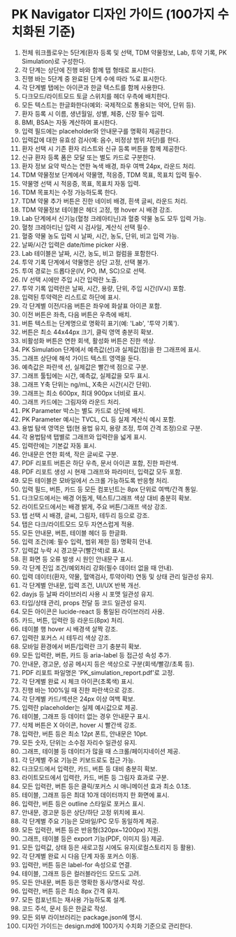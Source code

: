 # PK Navigator 디자인 가이드 (100가지 수치화된 기준)

1. 전체 워크플로우는 5단계(환자 등록 및 선택, TDM 약물정보, Lab, 투약 기록, PK Simulation)로 구성한다.
2. 각 단계는 상단에 진행 바와 함께 탭 형태로 표시한다.
3. 진행 바는 5단계 중 완료된 단계 수에 따라 %로 표시한다.
4. 각 단계별 탭에는 아이콘과 한글 텍스트를 함께 사용한다.
5. 다크모드/라이트모드 토글 스위치를 헤더 우측에 배치한다.
6. 모든 텍스트는 한글화한다(예외: 국제적으로 통용되는 약어, 단위 등).
7. 환자 등록 시 이름, 생년월일, 성별, 체중, 신장 필수 입력.
8. BMI, BSA는 자동 계산하여 표시한다.
9. 입력 필드에는 placeholder와 안내문구를 명확히 제공한다.
10. 입력값에 대한 유효성 검사(예: 음수, 비정상 범위 차단)를 한다.
11. 환자 선택 시 기존 환자 리스트와 신규 등록 버튼을 함께 제공한다.
12. 신규 환자 등록 폼은 모달 또는 별도 카드로 구분한다.
13. 환자 정보 요약 박스는 연한 녹색 배경, 좌우 여백 24px, 라운드 처리.
14. TDM 약물정보 단계에서 약물명, 적응증, TDM 목표, 목표치 입력 필수.
15. 약물명 선택 시 적응증, 목표, 목표치 자동 입력.
16. TDM 목표치는 수정 가능하도록 한다.
17. TDM 약물 추가 버튼은 진한 네이비 배경, 흰색 글씨, 라운드 처리.
18. TDM 약물정보 테이블은 헤더 고정, 행 hover 시 배경 강조.
19. Lab 단계에서 신기능(혈청 크레아티닌)과 혈중 약물 농도 모두 입력 가능.
20. 혈청 크레아티닌 입력 시 검사일, 계산식 선택 필수.
21. 혈중 약물 농도 입력 시 날짜, 시간, 농도, 단위, 비고 입력 가능.
22. 날짜/시간 입력은 date/time picker 사용.
23. Lab 테이블은 날짜, 시간, 농도, 비고 컬럼을 포함한다.
24. 투약 기록 단계에서 약물명은 상단 고정, 선택 불가.
25. 투여 경로는 드롭다운(IV, PO, IM, SC)으로 선택.
26. IV 선택 시에만 주입 시간 입력란 노출.
27. 투약 기록 입력란은 날짜, 시간, 용량, 단위, 주입 시간(IV시) 포함.
28. 입력된 투약력은 리스트로 하단에 표시.
29. 각 단계별 이전/다음 버튼은 좌우에 화살표 아이콘 포함.
30. 이전 버튼은 좌측, 다음 버튼은 우측에 배치.
31. 버튼 텍스트는 단계명으로 명확히 표기(예: 'Lab', '투약 기록').
32. 버튼은 최소 44x44px 크기, 클릭 영역 충분히 확보.
33. 비활성화 버튼은 연한 회색, 활성화 버튼은 진한 색상.
34. PK Simulation 단계에서 예측값(선)과 실제값(점)을 한 그래프에 표시.
35. 그래프 상단에 해석 가이드 텍스트 영역을 둔다.
36. 예측값은 파란색 선, 실제값은 빨간색 점으로 구분.
37. 그래프 툴팁에는 시간, 예측값, 실제값을 모두 표시.
38. 그래프 Y축 단위는 ng/mL, X축은 시간(시간 단위).
39. 그래프는 최소 600px, 최대 900px 너비로 표시.
40. 그래프 카드에는 그림자와 라운드 처리.
41. PK Parameter 박스는 별도 카드로 상단에 배치.
42. PK Parameter 예시는 TVCL, CL 등 실제 계산식 예시 포함.
43. 용법 탐색 영역은 탭(현 용법 유지, 용량 조정, 투여 간격 조정)으로 구분.
44. 각 용법탐색 탭별로 그래프와 입력란을 넓게 표시.
45. 입력란에는 기본값 자동 표시.
46. 안내문은 연한 회색, 작은 글씨로 구분.
47. PDF 리포트 버튼은 하단 우측, 문서 아이콘 포함, 진한 파란색.
48. PDF 리포트 생성 시 현재 그래프와 파라미터, 입력값 모두 포함.
49. 모든 테이블은 모바일에서 스크롤 가능하도록 반응형 처리.
50. 입력 필드, 버튼, 카드 등 모든 컴포넌트는 8px 단위로 여백/간격 통일.
51. 다크모드에서는 배경 어둡게, 텍스트/그래프 색상 대비 충분히 확보.
52. 라이트모드에서는 배경 밝게, 주요 버튼/그래프 색상 강조.
53. 탭 선택 시 배경, 글씨, 그림자, 테두리 등으로 강조.
54. 탭은 다크/라이트모드 모두 자연스럽게 적용.
55. 모든 안내문, 버튼, 테이블 헤더 등 한글화.
56. 입력 조건(예: 필수 입력, 범위 제한 등) 명확히 안내.
57. 입력값 누락 시 경고문구(빨간색)로 표시.
58. 흰 화면 등 오류 발생 시 원인 안내문구 표시.
59. 각 단계 진입 조건/예외처리 강화(필수 데이터 없을 때 안내).
60. 입력 데이터(환자, 약물, 혈액검사, 투약이력) 연동 및 상태 관리 일관성 유지.
61. 각 단계별 안내문, 입력 조건, UI/UX 반복 개선.
62. dayjs 등 날짜 라이브러리 사용 시 포맷 일관성 유지.
63. 타입/상태 관리, props 전달 등 코드 일관성 유지.
64. 모든 아이콘은 lucide-react 등 통일된 라이브러리 사용.
65. 카드, 버튼, 입력란 등 라운드(8px) 처리.
66. 테이블 행 hover 시 배경색 살짝 강조.
67. 입력란 포커스 시 테두리 색상 강조.
68. 모바일 환경에서 버튼/입력란 크기 충분히 확보.
69. 모든 입력란, 버튼, 카드 등 aria-label 등 접근성 속성 추가.
70. 안내문, 경고문, 성공 메시지 등은 색상으로 구분(회색/빨강/초록 등).
71. PDF 리포트 파일명은 'PK_simulation_report.pdf'로 고정.
72. 각 단계별 완료 시 체크 아이콘(초록색) 표시.
73. 진행 바는 100%일 때 진한 파란색으로 강조.
74. 각 단계별 카드/섹션은 24px 이상 여백 확보.
75. 입력란 placeholder는 실제 예시값으로 제공.
76. 테이블, 그래프 등 데이터 없는 경우 안내문구 표시.
77. 삭제 버튼은 X 아이콘, hover 시 빨간색 강조.
78. 입력란, 버튼 등은 최소 12pt 폰트, 안내문은 10pt.
79. 모든 숫자, 단위는 소수점 자리수 일관성 유지.
80. 그래프, 테이블 등 데이터가 많을 때 스크롤/페이지네이션 제공.
81. 각 단계별 주요 기능은 키보드로도 접근 가능.
82. 다크모드에서 입력란, 카드, 버튼 등 대비 충분히 확보.
83. 라이트모드에서 입력란, 카드, 버튼 등 그림자 효과로 구분.
84. 모든 입력란, 버튼 등은 클릭/포커스 시 애니메이션 효과 최소 0.1초.
85. 테이블, 그래프 등은 최대 10개 데이터까지 한 화면에 표시.
86. 입력란, 버튼 등은 outline 스타일로 포커스 표시.
87. 안내문, 경고문 등은 상단/하단 고정 위치에 표시.
88. 각 단계별 주요 기능은 모바일/PC 모두 동일하게 제공.
89. 모든 입력란, 버튼 등은 반응형(320px~1200px) 지원.
90. 그래프, 테이블 등은 export 기능(PDF, 이미지 등) 제공.
91. 모든 입력값, 상태 등은 새로고침 시에도 유지(로컬스토리지 등 활용).
92. 각 단계별 완료 시 다음 단계 자동 포커스 이동.
93. 입력란, 버튼 등은 label-for 속성으로 연결.
94. 테이블, 그래프 등은 컬러블라인드 모드도 고려.
95. 모든 안내문, 버튼 등은 명확한 동사/명사로 작성.
96. 입력란, 버튼 등은 최소 8px 간격 유지.
97. 모든 컴포넌트는 재사용 가능하도록 설계.
98. 코드 주석, 문서 등은 한글로 작성.
99. 모든 외부 라이브러리는 package.json에 명시.
100. 디자인 가이드는 design.md에 100가지 수치화 기준으로 관리한다. 
